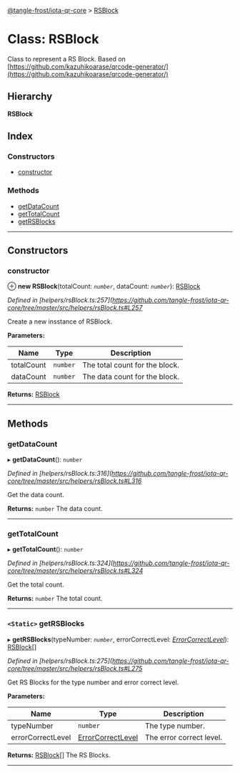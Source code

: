 [@tangle-frost/iota-qr-core](../README.md) > [RSBlock](../classes/rsblock.md)

# Class: RSBlock

Class to represent a RS Block. Based on [https://github.com/kazuhikoarase/qrcode-generator/](https://github.com/kazuhikoarase/qrcode-generator/)

## Hierarchy

**RSBlock**

## Index

### Constructors

* [constructor](rsblock.md#constructor)

### Methods

* [getDataCount](rsblock.md#getdatacount)
* [getTotalCount](rsblock.md#gettotalcount)
* [getRSBlocks](rsblock.md#getrsblocks)

---

## Constructors

<a id="constructor"></a>

###  constructor

⊕ **new RSBlock**(totalCount: *`number`*, dataCount: *`number`*): [RSBlock](rsblock.md)

*Defined in [helpers/rsBlock.ts:257](https://github.com/tangle-frost/iota-qr-core/tree/master/src/helpers/rsBlock.ts#L257*

Create a new insstance of RSBlock.

**Parameters:**

| Name | Type | Description |
| ------ | ------ | ------ |
| totalCount | `number` |  The total count for the block. |
| dataCount | `number` |  The data count for the block. |

**Returns:** [RSBlock](rsblock.md)

___

## Methods

<a id="getdatacount"></a>

###  getDataCount

▸ **getDataCount**(): `number`

*Defined in [helpers/rsBlock.ts:316](https://github.com/tangle-frost/iota-qr-core/tree/master/src/helpers/rsBlock.ts#L316*

Get the data count.

**Returns:** `number`
The data count.

___
<a id="gettotalcount"></a>

###  getTotalCount

▸ **getTotalCount**(): `number`

*Defined in [helpers/rsBlock.ts:324](https://github.com/tangle-frost/iota-qr-core/tree/master/src/helpers/rsBlock.ts#L324*

Get the total count.

**Returns:** `number`
The total count.

___
<a id="getrsblocks"></a>

### `<Static>` getRSBlocks

▸ **getRSBlocks**(typeNumber: *`number`*, errorCorrectLevel: *[ErrorCorrectLevel](../enums/errorcorrectlevel.md)*): [RSBlock](rsblock.md)[]

*Defined in [helpers/rsBlock.ts:275](https://github.com/tangle-frost/iota-qr-core/tree/master/src/helpers/rsBlock.ts#L275*

Get RS Blocks for the type number and error correct level.

**Parameters:**

| Name | Type | Description |
| ------ | ------ | ------ |
| typeNumber | `number` |  The type number. |
| errorCorrectLevel | [ErrorCorrectLevel](../enums/errorcorrectlevel.md) |  The error correct level. |

**Returns:** [RSBlock](rsblock.md)[]
The RS Blocks.

___


